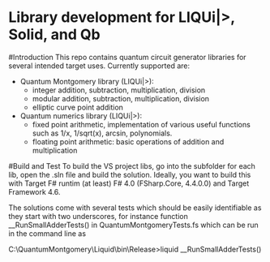 Library development for LIQUi|>, Solid, and Qb
==============================================

#Introduction 
This repo contains quantum circuit generator libraries for several intended target uses. Currently supported are: 
- Quantum Montgomery library (LIQUi|>): 
  - integer addition, subtraction, multiplication, division
  - modular addition, subtraction, multiplication, division
  - elliptic curve point addition
- Quantum numerics library (LIQUi|>): 
  - fixed point arithmetic, implementation of various useful functions such as 1/x, 1/sqrt(x), arcsin, polynomials. 
  - floating point arithmetic: basic operations of addition and multiplication

#Build and Test
To build the VS project libs, go into the subfolder for each lib, open the .sln file and build the solution. Ideally, you want to build this with Target F# runtim (at least) F# 4.0 (FSharp.Core, 4.4.0.0) and Target Framework 4.6. 

The solutions come with several tests which should be easily identifiable as they start with two underscores, for instance function __RunSmallAdderTests() in QuantumMontgomeryTests.fs which can be run in the command line as

C:\QuantumMontgomery\Liquid\bin\Release>liquid __RunSmallAdderTests()

